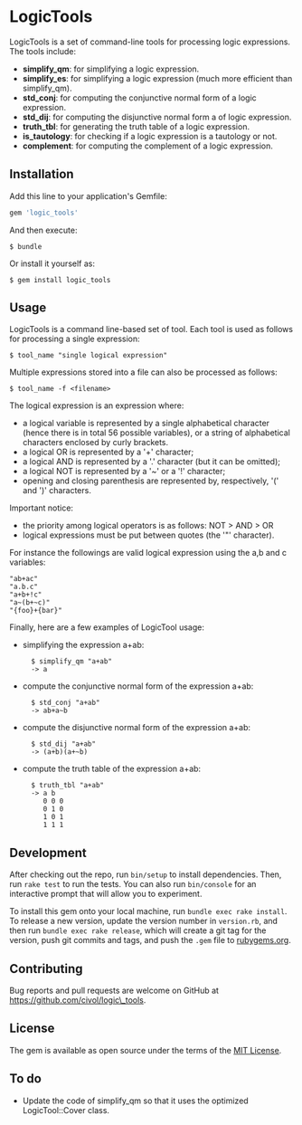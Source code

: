 # LogicTools

LogicTools is a set of command-line tools for processing logic expressions.
The tools include:

 * __simplify\_qm__:  for simplifying a logic expression.
 * __simplify\_es__:  for simplifying a logic expression (much more efficient than simplify_qm).
 * __std\_conj__:  for computing the conjunctive normal form of a logic expression.
 * __std\_dij__:   for computing the disjunctive normal form a of logic expression.
 * __truth\_tbl__: for generating the truth table of a logic expression.
 * __is\_tautology__: for checking if a logic expression is a tautology or not.
 * __complement__: for computing the complement of a logic expression.


## Installation

Add this line to your application's Gemfile:

```ruby
gem 'logic_tools'
```

And then execute:

    $ bundle

Or install it yourself as:

    $ gem install logic_tools

## Usage

LogicTools is a command line-based set of tool. Each tool is used as follows for processing a single expression:

    $ tool_name "single logical expression"

Multiple expressions stored into a file can also be processed as follows:

    $ tool_name -f <filename>

The logical expression is an expression where:

* a logical variable is represented by a single alphabetical character (hence there is in total 56 possible variables), or a string of alphabetical characters enclosed by curly brackets.
* a logical OR is represented by a '+' character;
* a logical AND is represented by a '.' character (but it can be omitted);
* a logical NOT is represented by a '~' or a '!' character;
* opening and closing parenthesis are represented by, respectively, '(' and ')' characters.

Important notice: 

* the priority among logical operators is as follows: NOT > AND > OR
* logical expressions must be put between quotes (the '"' character).

For instance the followings are valid logical expression using the a,b and c variables:

    "ab+ac"
    "a.b.c"
    "a+b+!c"
    "a~(b+~c)"
    "{foo}+{bar}"

Finally, here are a few examples of LogicTool usage:

* simplifying the expression a+ab:

        $ simplify_qm "a+ab"
        -> a
* compute the conjunctive normal form of the expression a+ab:

        $ std_conj "a+ab"
        -> ab+a~b

* compute the disjunctive normal form of the expression a+ab:

        $ std_dij "a+ab"
        -> (a+b)(a+~b)

* compute the truth table of the expression a+ab:

        $ truth_tbl "a+ab"
        -> a b
           0 0 0
           0 1 0
           1 0 1
           1 1 1

## Development

After checking out the repo, run `bin/setup` to install dependencies. Then, run `rake test` to run the tests. You can also run `bin/console` for an interactive prompt that will allow you to experiment.

To install this gem onto your local machine, run `bundle exec rake install`. To release a new version, update the version number in `version.rb`, and then run `bundle exec rake release`, which will create a git tag for the version, push git commits and tags, and push the `.gem` file to [rubygems.org](https://rubygems.org).

## Contributing

Bug reports and pull requests are welcome on GitHub at https://github.com/civol/logic\_tools.


## License

The gem is available as open source under the terms of the [MIT License](http://opensource.org/licenses/MIT).


## To do
* Update the code of simplify_qm so that it uses the optimized LogicTool::Cover class.


